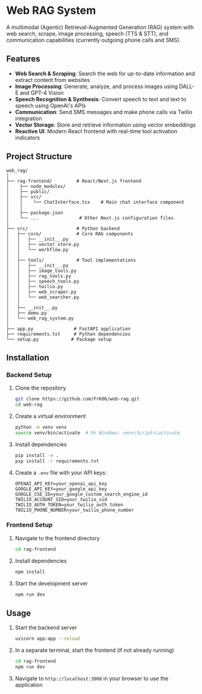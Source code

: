 # Web RAG System

A multimodal (Agentic) Retrieval-Augmented Generation (RAG) system with web search, scrape, image processing, speech (TTS & STT), and communication capabilities (currently outgoing phone calls and SMS).

## Features

- **Web Search & Scraping**: Search the web for up-to-date information and extract content from websites
- **Image Processing**: Generate, analyze, and process images using DALL-E and GPT-4 Vision
- **Speech Recognition & Synthesis**: Convert speech to text and text to speech using OpenAI's APIs
- **Communication**: Send SMS messages and make phone calls via Twilio integration
- **Vector Storage**: Store and retrieve information using vector embeddings
- **Reactive UI**: Modern React frontend with real-time tool activation indicators

## Project Structure

```
web_rag/
│
├── rag-frontend/         # React/Next.js frontend
│    ├── node_modules/
│    ├── public/  
│    ├── src/ 
│    │    └── ChatInterface.tsx    # Main chat interface component
│    │
│    ├── package.json
│    └── ...               # Other Next.js configuration files
│
├── src/                  # Python backend
│   ├── core/             # Core RAG components
│   │   ├── __init__.py
│   │   ├── vector_store.py
│   │   └── workflow.py
│   │
│   ├── tools/            # Tool implementations
│   │   ├── __init__.py
│   │   ├── image_tools.py
│   │   ├── rag_tools.py
│   │   ├── speech_tools.py
│   │   ├── twilio.py
│   │   ├── web_scraper.py
│   │   └── web_searcher.py
│   │
│   ├── __init__.py
│   ├── demo.py
│   └── web_rag_system.py
│
├── app.py               # FastAPI application
├── requirements.txt     # Python dependencies
└── setup.py            # Package setup
```

## Installation

### Backend Setup

1. Clone the repository
   ```bash
   git clone https://github.com/FrK06/web-rag.git
   cd web-rag
   ```

2. Create a virtual environment
   ```bash
   python -m venv venv
   source venv/bin/activate  # On Windows: venv\Scripts\activate
   ```

3. Install dependencies
   ```bash
   pip install -e .
   pip install -r requirements.txt
   ```

4. Create a `.env` file with your API keys:
   ```
   OPENAI_API_KEY=your_openai_api_key
   GOOGLE_API_KEY=your_google_api_key
   GOOGLE_CSE_ID=your_google_custom_search_engine_id
   TWILIO_ACCOUNT_SID=your_twilio_sid
   TWILIO_AUTH_TOKEN=your_twilio_auth_token
   TWILIO_PHONE_NUMBER=your_twilio_phone_number
   ```

### Frontend Setup

1. Navigate to the frontend directory
   ```bash
   cd rag-frontend
   ```

2. Install dependencies
   ```bash
   npm install
   ```

3. Start the development server
   ```bash
   npm run dev
   ```

## Usage

1. Start the backend server
   ```bash
   uvicorn app:app --reload
   ```

2. In a separate terminal, start the frontend (if not already running)
   ```bash
   cd rag-frontend
   npm run dev
   ```

3. Navigate to `http://localhost:3000` in your browser to use the application

